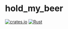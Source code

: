 # hold_my_beer

[![crates.io](http://meritbadge.herokuapp.com/hold_my_beer)](https://crates.io/crates/hold_my_beer)
[![Rust](https://img.shields.io/badge/rust-1.30%2B-blue.svg?maxAge=3600)](https://github.com/Jake-Shadle/hold_my_beer)